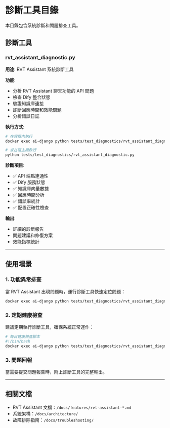 # 診斷工具目錄

本目錄包含系統診斷和問題排查工具。

## 診斷工具

### rvt_assistant_diagnostic.py
**用途**: RVT Assistant 系統診斷工具

**功能**:
- 分析 RVT Assistant 聊天功能的 API 問題
- 檢查 Dify 整合狀態
- 驗證知識庫連接
- 診斷回應時間和效能問題
- 分析錯誤日誌

**執行方式**:
```bash
# 在容器內執行
docker exec ai-django python tests/test_diagnostics/rvt_assistant_diagnostic.py

# 或在宿主機執行
python tests/test_diagnostics/rvt_assistant_diagnostic.py
```

**診斷項目**:
- ✅ API 端點連通性
- ✅ Dify 服務狀態
- ✅ 知識庫向量數據
- ✅ 回應時間分析
- ✅ 錯誤率統計
- ✅ 配置正確性檢查

**輸出**:
- 詳細的診斷報告
- 問題建議和修復方案
- 效能指標統計

---

## 使用場景

### 1. 功能異常排查
當 RVT Assistant 出現問題時，運行診斷工具快速定位問題：
```bash
docker exec ai-django python tests/test_diagnostics/rvt_assistant_diagnostic.py
```

### 2. 定期健康檢查
建議定期執行診斷工具，確保系統正常運作：
```bash
# 每日健康檢查腳本
#!/bin/bash
docker exec ai-django python tests/test_diagnostics/rvt_assistant_diagnostic.py > /logs/health_check_$(date +%Y%m%d).log
```

### 3. 問題回報
當需要提交問題報告時，附上診斷工具的完整輸出。

---

## 相關文檔

- RVT Assistant 文檔：`/docs/features/rvt-assistant-*.md`
- 系統架構：`/docs/architecture/`
- 故障排除指南：`/docs/troubleshooting/`
